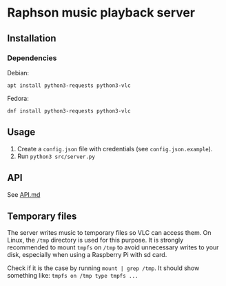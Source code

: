 # Raphson music playback server

## Installation

### Dependencies
Debian:
```
apt install python3-requests python3-vlc
```
Fedora:
```
dnf install python3-requests python3-vlc
```

## Usage

1. Create a `config.json` file with credentials (see `config.json.example`).
2. Run `python3 src/server.py`

## API

See [API.md](./docs/API.md)

## Temporary files

The server writes music to temporary files so VLC can access them. On Linux, the `/tmp` directory is used for this purpose. It is strongly recommended to mount `tmpfs` on `/tmp` to avoid unnecessary writes to your disk, especially when using a Raspberry Pi with sd card.

Check if it is the case by running `mount | grep /tmp`. It should show something like: `tmpfs on /tmp type tmpfs ...`
